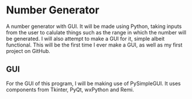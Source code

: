 # Number Generator
A number generator with GUI. It will be made using Python, taking inputs from the user to calulate things such as the range in which the number will be generated. I will 
also attempt to make a GUI for it, simple albeit functional. This will be the first time I ever make a GUI, as well as my first project on GitHub.

## GUI
For the GUI of this program, I will be making use of PySimpleGUI. It uses components from Tkinter, PyQt, wxPython and Remi.